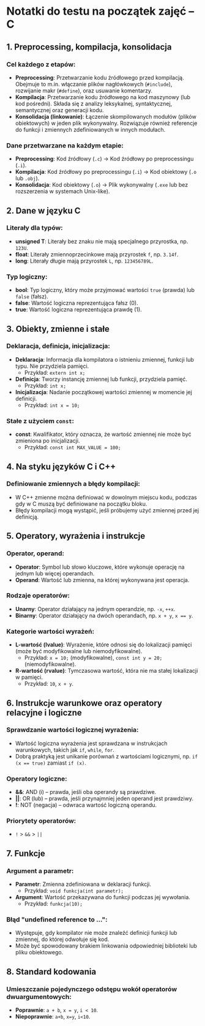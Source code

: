 # Notatki do testu na początek zajęć – C

## 1. Preprocessing, kompilacja, konsolidacja

### Cel każdego z etapów:
- **Preprocessing**: Przetwarzanie kodu źródłowego przed kompilacją. Obejmuje to m.in. włączanie plików nagłówkowych (`#include`), rozwijanie makr (`#define`), oraz usuwanie komentarzy.
- **Kompilacja**: Przetwarzanie kodu źródłowego na kod maszynowy (lub kod pośredni). Składa się z analizy leksykalnej, syntaktycznej, semantycznej oraz generacji kodu.
- **Konsolidacja (linkowanie)**: Łączenie skompilowanych modułów (plików obiektowych) w jeden plik wykonywalny. Rozwiązuje również referencje do funkcji i zmiennych zdefiniowanych w innych modułach.

### Dane przetwarzane na każdym etapie:
- **Preprocessing**: Kod źródłowy (`.c`) -> Kod źródłowy po preprocessingu (`.i`).
- **Kompilacja**: Kod źródłowy po preprocessingu (`.i`) -> Kod obiektowy (`.o` lub `.obj`).
- **Konsolidacja**: Kod obiektowy (`.o`) -> Plik wykonywalny (`.exe` lub bez rozszerzenia w systemach Unix-like).

## 2. Dane w języku C

### Literały dla typów:
- **unsigned T**: Literały bez znaku nie mają specjalnego przyrostka, np. `123U`.
- **float**: Literały zmiennoprzecinkowe mają przyrostek `f`, np. `3.14f`.
- **long**: Literały długie mają przyrostek `L`, np. `123456789L`.

### Typ logiczny:
- **bool**: Typ logiczny, który może przyjmować wartości `true` (prawda) lub `false` (fałsz).
- **false**: Wartość logiczna reprezentująca fałsz (0).
- **true**: Wartość logiczna reprezentująca prawdę (1).

## 3. Obiekty, zmienne i stałe

### Deklaracja, definicja, inicjalizacja:
- **Deklaracja**: Informacja dla kompilatora o istnieniu zmiennej, funkcji lub typu. Nie przydziela pamięci.
  - Przykład: `extern int x;`
- **Definicja**: Tworzy instancję zmiennej lub funkcji, przydziela pamięć.
  - Przykład: `int x;`
- **Inicjalizacja**: Nadanie początkowej wartości zmiennej w momencie jej definicji.
  - Przykład: `int x = 10;`

### Stałe z użyciem `const`:
- **const**: Kwalifikator, który oznacza, że wartość zmiennej nie może być zmieniona po inicjalizacji.
  - Przykład: `const int MAX_VALUE = 100;`

## 4. Na styku języków C i C++

### Definiowanie zmiennych a błędy kompilacji:
- W C++ zmienne można definiować w dowolnym miejscu kodu, podczas gdy w C muszą być definiowane na początku bloku.
- Błędy kompilacji mogą wystąpić, jeśli próbujemy użyć zmiennej przed jej definicją.

## 5. Operatory, wyrażenia i instrukcje

### Operator, operand:
- **Operator**: Symbol lub słowo kluczowe, które wykonuje operację na jednym lub więcej operandach.
- **Operand**: Wartość lub zmienna, na której wykonywana jest operacja.

### Rodzaje operatorów:
- **Unarny**: Operator działający na jednym operandzie, np. `-x`, `++x`.
- **Binarny**: Operator działający na dwóch operandach, np. `x + y`, `x == y`.

### Kategorie wartości wyrażeń:
- **L-wartość (lvalue)**: Wyrażenie, które odnosi się do lokalizacji pamięci (może być modyfikowalne lub niemodyfikowalne).
  - Przykład: `x = 10;` (modyfikowalne), `const int y = 20;` (niemodyfikowalne).
- **R-wartość (rvalue)**: Tymczasowa wartość, która nie ma stałej lokalizacji w pamięci.
  - Przykład: `10`, `x + y`.

## 6. Instrukcje warunkowe oraz operatory relacyjne i logiczne

### Sprawdzanie wartości logicznej wyrażenia:
- Wartość logiczna wyrażenia jest sprawdzana w instrukcjach warunkowych, takich jak `if`, `while`, `for`.
- Dobrą praktyką jest unikanie porównań z wartościami logicznymi, np. `if (x == true)` zamiast `if (x)`.

### Operatory logiczne:
- **&&**: AND (i) – prawda, jeśli oba operandy są prawdziwe.
- **||**: OR (lub) – prawda, jeśli przynajmniej jeden operand jest prawdziwy.
- **!**: NOT (negacja) – odwraca wartość logiczną operandu.

### Priorytety operatorów:
- `!` > `&&` > `||`

## 7. Funkcje

### Argument a parametr:
- **Parametr**: Zmienna zdefiniowana w deklaracji funkcji.
  - Przykład: `void funkcja(int parametr);`
- **Argument**: Wartość przekazywana do funkcji podczas jej wywołania.
  - Przykład: `funkcja(10);`

### Błąd "undefined reference to ...":
- Występuje, gdy kompilator nie może znaleźć definicji funkcji lub zmiennej, do której odwołuje się kod.
- Może być spowodowany brakiem linkowania odpowiedniej biblioteki lub pliku obiektowego.

## 8. Standard kodowania

### Umieszczanie pojedynczego odstępu wokół operatorów dwuargumentowych:
- **Poprawnie**: `a + b`, `x = y`, `i < 10`.
- **Niepoprawnie**: `a+b`, `x=y`, `i<10`.

